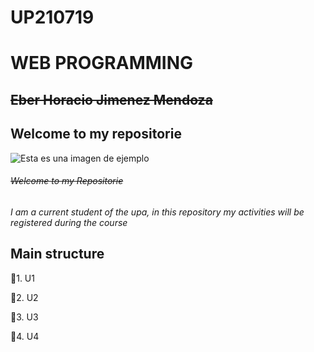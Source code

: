 # UP210719
 # **WEB PROGRAMMING**
 ## ~~Eber Horacio Jimenez Mendoza~~ 
 ## Welcome to my repositorie
 
 ![Esta es una imagen de ejemplo](https://github.com/UP210719/UP210719_CPP/blob/main/imagenes/Diseno-sin-titulo-20-e1617871947680.webp)



###### ~~Welcome to my Repositorie~~ 
*I am a current student of the upa, in this repository my activities will be registered during the course*

## Main structure
📂1. U1

📂2. U2 

📂3. U3 

📂4. U4 





